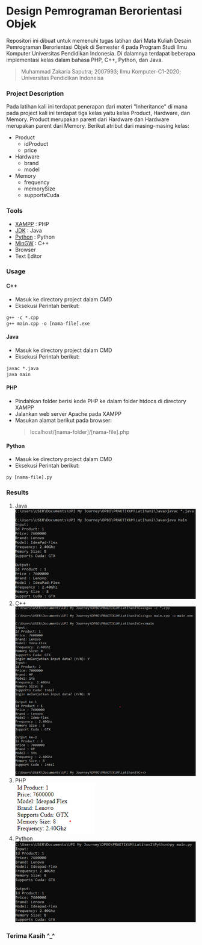 # Design Pemrograman Berorientasi Objek
Repositori ini dibuat untuk memenuhi tugas latihan dari Mata Kuliah Desain Pemrograman Berorientasi Objek di Semester 4 pada Program Studi Ilmu Komputer Universitas Pendidikan Indonesia. Di dalamnya terdapat beberapa implementasi kelas dalam bahasa PHP, C++, Python, dan Java.
> Muhammad Zakaria Saputra; 2007993; Ilmu Komputer-C1-2020; Universitas Pendidikan Indoneisa

### Project Description
Pada latihan kali ini terdapat penerapan dari materi "Inheritance" di mana pada project kali ini terdapat tiga kelas yaitu kelas Product, Hardware, dan Memory. Product merupakan parent dari Hardware dan Hardware merupakan parent dari Memory. Berikut atribut dari masing-masing kelas:
* Product
  * idProduct
  * price
* Hardware
  * brand
  * model
* Memory
  * frequency
  * memorySize
  * supportsCuda

### Tools
- [XAMPP](https://www.apachefriends.org/download.html) : PHP 
- [JDK](https://www.oracle.com/java/technologies/downloads/) : Java
- [Python](https://www.python.org/) : Python
- [MinGW](https://sourceforge.net/projects/mingw-w64/) : C++
- Browser
- Text Editor

### Usage
#### C++
* Masuk ke directory project dalam CMD
* Eksekusi Perintah berikut:
```
g++ -c *.cpp
g++ main.cpp -o [nama-file].exe
```

#### Java
* Masuk ke directory project dalam CMD
* Eksekusi Perintah berikut:
```
javac *.java
java main
```

#### PHP
- Pindahkan folder berisi kode PHP ke dalam folder htdocs di directory XAMPP
- Jalankan web server Apache pada XAMPP
- Masukan alamat berikut pada browser:
  > localhost/[nama-folder]/[nama-file].php

#### Python
* Masuk ke directory project dalam CMD
* Eksekusi Perintah berikut:
```
py [nama-file].py
```
### Results
1. Java</br>
![SS Java](https://github.com/zakariasaputra/-LATIHAN2DPBO2022/blob/dd77af5fad731e7d9fe63c6bbd6b9221f3fce430/Latihan2/Screenshot%20Hasil/Java.png)
2. C++</br>
![SS C++](https://github.com/zakariasaputra/-LATIHAN2DPBO2022/blob/dd77af5fad731e7d9fe63c6bbd6b9221f3fce430/Latihan2/Screenshot%20Hasil/C++.png)
3. PHP</br>
![SS PHP](https://github.com/zakariasaputra/-LATIHAN2DPBO2022/blob/dd77af5fad731e7d9fe63c6bbd6b9221f3fce430/Latihan2/Screenshot%20Hasil/PHP.png)
4. Python</br>
![SS Py](https://github.com/zakariasaputra/-LATIHAN2DPBO2022/blob/dd77af5fad731e7d9fe63c6bbd6b9221f3fce430/Latihan2/Screenshot%20Hasil/Python.png)

### Terima Kasih ^_^


